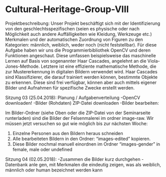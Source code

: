 # Cultural-Heritage-Group-VIII

Projektbeschreibung: 
Unser Projekt beschäftigt sich mit der Identifizierung von den geschlechtsspezifischen 
(seien es physische oder nach Möglichkeit auch andere Auffälligkeiten wie Kleidung, Werkzeuge etc.)
Merkmalen und der automatischen Zuordnung von Figuren zu den Kategorien: männlich, weiblich, weder noch (nicht feststellbar).
Für diese Aufgabe haben wir uns die Programmierbibliothek OpenCV und deren Funktionen angeschaut. 
Diese umfassen beispielsweise das maschinelle Lernen auf Basis von sogenannter Haar Cascades, angelehnt an die Viola-Jones-Methode. 
Letztere ist eine effiziente mathematische
Methode, die zur Mustererkennung in digitalen Bildern verwendet wird. Haar Cascades sind
Klassifizierer, die darauf trainiert werden können, bestimmte Objekte zu erkennen.
Diese sind frei verfügbar, können aber auch mittels eigener Bilder und Aufnahmen für spezifische Zwecke erstellt werden.


Sitzung 03 (25.04.2018): Planung / Aufgabenverteilung
-OpenCV downloaden!
-Bilder (Rohdaten) ZIP-Datei downloaden
-Bilder bearbeiten: 

Im Bilder-Ordner (siehe Oben oder die ZIP-Datei von der Seminarseite runterladen) sind die Bilder der Felsenmalerei im ordner image-raw.
Wir müssen jetzt versuchen so gut wie möglich bis zur nächsten Woche:
1. Einzelne Personen aus den Bildern heraus schneiden
2. Alle bearbeiteten Bildern in den Ordner: “images-edited” kopieren.
3. Diese Bilder nochmal manuell einordnen im Ordner “images-gender” in female, male oder undefined


Sitzung 04 (02.05.2018): 
-Zusammen die Bilder kurz durchgehen 
-Datenbank anle  gen, mit Merkmalen die eindeutig zeigen, was als weiblich, männlich oder human bezeichnet werden kann


